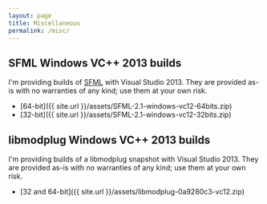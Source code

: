 ```yaml
---
layout: page
title: Miscellaneous
permalink: /misc/
---
```


## SFML Windows VC++ 2013 builds

I'm providing builds of [SFML](http://www.sfml-dev.org/) with Visual Studio
2013. They are provided as-is with no warranties of any kind; use them at your
own risk.

* [64-bit]({{ site.url }}/assets/SFML-2.1-windows-vc12-64bits.zip)
* [32-bit]({{ site.url }}/assets/SFML-2.1-windows-vc12-32bits.zip)

## libmodplug Windows VC++ 2013 builds

I'm providing builds of a libmodplug snapshot with Visual Studio 2013. They are
provided as-is with no warranties of any kind; use them at your own risk.

* [32 and 64-bit]({{ site.url }}/assets/libmodplug-0a9280c3-vc12.zip)
